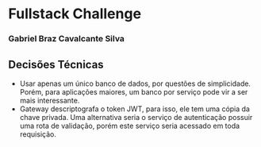# Fullstack Challenge

### Gabriel Braz Cavalcante Silva


## Decisões Técnicas
- Usar apenas um único banco de dados, por questões de simplicidade. Porém, para aplicações maiores, um banco por serviço pode vir a ser mais interessante.
- Gateway descriptografa o token JWT, para isso, ele tem uma cópia da chave privada. Uma alternativa seria o serviço de autenticação possuir uma rota de validação, porém este serviço seria acessado em toda requisição.


